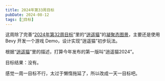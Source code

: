 ```yaml
---
title: 2024年第33周目标
pubDate: 2024-08-12
tags: [🎯目标]
---
```


这周除了完善“[2024年第32周目标](/lab/20240807-week-target-2024-32)”里的“[逍遥猫](/lab/20240805-xycat)”的[凝聚态图景](/lab/20240807-condensed-state-picture)，主要还是使用 Bevy 开发一个游戏 Demo，设计实现“逍遥猫”初步玩法。

根据“[逍遥猫](/lab/20240805-xycat)”里的描述，打算今年发布的第一版叫“逍遥猫2024”。

目标结果：没有。

感觉一周一目标不行，太过于懒惰拖延了，所以改成一天一目标吧。
